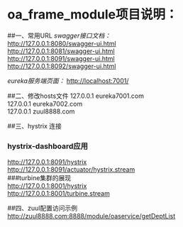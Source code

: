# oa_frame_module项目说明：

##一、常用URL
*swagger接口文档：*   
<http://127.0.0.1:8080/swagger-ui.html>  
<http://127.0.0.1:8081/swagger-ui.html>  
<http://127.0.0.1:8091/swagger-ui.html>  
<http://127.0.0.1:8092/swagger-ui.html>  

*eureka服务端页面：* 
<http://localhost:7001/>  


##二、修改hosts文件
127.0.0.1 eureka7001.com  
127.0.0.1 eureka7002.com  
127.0.0.1 zuul8888.com  

##三、hystrix 连接 
### hystrix-dashboard应用
<http://127.0.0.1:8091/hystrix>  
<http://127.0.0.1:8091/actuator/hystrix.stream>  
###turbine集群的展现  
<http://127.0.0.1:8001/hystrix>  
<http://127.0.0.1:8001/turbine.stream>  

##四、zuul配置访问示例
<http://zuul8888.com:8888/module/oaservice/getDeptList>  

